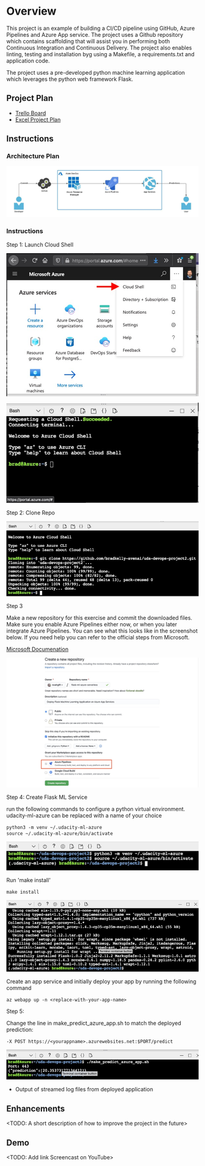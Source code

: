 # Overview

This project is an example of building a CI/CD pipeline using GitHub, Azure Pipelines and Azure App service. The project uses a Github repository which contains scaffolding that will assist you in performing both Continuous Integration and Continuous Delivery. The project also enables linting, testing and installation byg using a Makefile, a requirements.txt and application code.

The project uses a pre-developed python machine learning application which leverages the python web framework Flask. 

## Project Plan


* [Trello Board](https://trello.com/b/vtFOlsZ3/udacity-project-2)
* [Excel Project Plan](src/devop-project2-management.xlsx)

## Instructions
### Architecture Plan
![Architecture Plan](src/architecture.jpeg?raw=true "Architecture Plan")

### Instructions
Step 1: Launch Cloud Shell

![Azure Portal](src/step1_azure_portal.jpeg?raw=true "Azure Portal")

![Azure Cloud Shell](src/step1_azure_cloud_shell.jpeg?raw=true "Azure Cloud Shell")

Step 2: Clone Repo

![Azure Clone Repo](src/step2_azure_clone.jpeg?raw=true "Azure Clone Repo")

Step 3

Make a new repository for this exercise and commit the downloaded files. Make sure you enable Azure Pipelines either now, or when you later integrate Azure Pipelines. You can see what this looks like in the screenshot below. If you need help you can refer to the official steps from Microsoft.

[Microsoft Documenation](https://docs.microsoft.com/en-us/azure/devops/pipelines/repos/github?view=azure-devops&tabs=yaml)

![Integrate Azure Pipeline](src/step3_github_enable_az_pipe.jpeg?raw=true "Integrate Azure Pipeline")


Step 4: Create Flask ML Service

run the following commands to configure a python virtual environment. udacity-ml-azure can be replaced with a name of your choice

    python3 -m venv ~/.udacity-ml-azure
    source ~/.udacity-ml-azure/bin/activate
    
![Python Virtual Environment](src/step4_python_virt.jpeg?raw=true "Python Virtual Environment")

Run 'make install'

    make install

![Make Install](src/step4_make_install.jpeg?raw=true "Make Install")

Create an app service and initially deploy your app by running the following command

    az webapp up -n <replace-with-your-app-name>


Step 5:

Change the line in make_predict_azure_app.sh to match the deployed prediction:

    -X POST https://<yourappname>.azurewebsites.net:$PORT/predict

![Make Prediction](src/step_5_make_prediction.jpeg?raw=true "Make Prediction")




* Output of streamed log files from deployed application

> 

## Enhancements

<TODO: A short description of how to improve the project in the future>

## Demo 

<TODO: Add link Screencast on YouTube>


